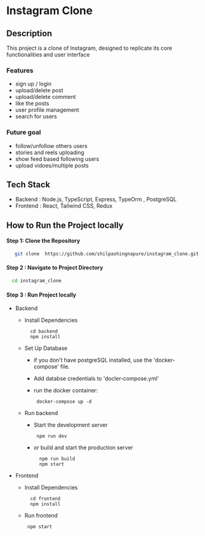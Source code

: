 
# Instagram Clone


## Description
This project is a clone of Instagram, designed to replicate its core functionalities and user interface
### Features
  - sign up / login
  - upload/delete post
  - upload/delete comment
  - like the posts
  - user profile management
  - search for users

### Future goal
  - follow/unfollow others users
  - stories and reels uploading
  - show feed based following users
  - upload vidoes/multiple posts

## Tech Stack
- Backend : Node.js, TypeScript, Express, TypeOrm , PostgreSQL
- Frontend : React, Tailwind CSS, Redux


## How to Run the Project locally

#### Step 1: Clone the Repository

```sh
   git clone  https://github.com/shilpashingnapure/instagram_clone.git
```

#### Step 2 : Navigate to Project Directory

```sh
  cd instagram_clone
```

#### Step 3 : Run Project locally 
 - Backend
    - Install Dependencies
      
      ```
        cd backend
        npm install
       ```
    - Set Up Database
        - if you don't have postgreSQL installed, use the 'docker-compose' file.
        - Add databse credentials to 'docler-compose.yml'
        - run the docker container:
          
           ```
            docker-compose up -d
           ```
    - Run backend
        - Start the development server
          ```
           npm run dev
          ```
       - or build and start the production server
         ```
           npm run build
           npm start
         ```

- Frontend
    - Install Dependencies
       ```
         cd frontend
         npm install
       ```
   - Run frontend
     ```
      npm start
     ```

